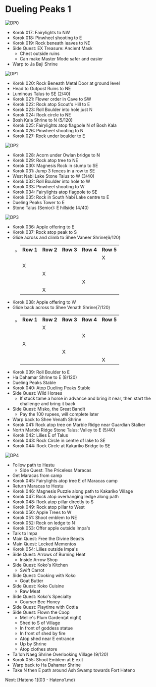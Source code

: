 # Dueling Peaks 1

![DP0](images/DP0.PNG)

* Korok 017: Fairylights to NW
* Korok 018: Pinwheel shooting to E
* Korok 019: Rock beneath leaves to NE
* Side Quest: EX Treasure: Ancient Mask
  * Chest outside ruins
  * Can make Master Mode safer and easier
* Warp to Ja Baji Shrine

![DP1](images/DP1.PNG)

* Korok 020: Rock Beneath Metal Door at ground level
* Head to Outpost Ruins to NE
* Luminous Talus to SE (2/40)
* Korok 021: Flower order in Cave to SW
* Korok 022: Rock atop Scout's Hill to E
* Korok 023: Roll Boulder into hole just N
* Korok 024: Rock circle to NE
* Bosh Kala Shrine to N (5/120)
* Korok 025: Fairylights atop flagpole N of Bosh Kala
* Korok 026: Pinwheel shooting to N
* Korok 027: Rock under boulder to E

![DP2](images/DP2.PNG)

* Korok 028: Acorn under Owlan bridge to N
* Korok 029: Rock atop tree to NE
* Korok 030: Magnesis Rock in stump to SE
* Korok 031: Jump 3 fences in a row to SE
* West Nabi Lake Stone Talus to W (3/40)
* Korok 032: Roll Boulder into hole to W
* Korok 033: Pinwheel shooting to W
* Korok 034: Fairylights atop flagpole to SE
* Korok 035: Rock in South Nabi Lake centre to E
* Dueling Peaks Tower to E
* Stone Talus (Senior): E hillside (4/40)

![DP3](images/DP3.PNG)

* Korok 036: Apple offering to E
* Korok 037: Rock atop peak to S
* Glide across and climb to Shee Vaneer Shrine(6/120)
  * <table><tr><th>Row 1</th><th>Row 2</th><th>Row 3</th><th>Row 4</th><th>Row 5</th></tr><tr><td></td><td></td><td></td><td></td><td>X</td></tr><tr><td>X</td><td></td><td></td><td></td><td></td></tr><tr><td></td><td>X</td><td></td><td></td><td></td></tr><tr><td></td><td></td><td></td><td>X</td><td></td></tr><tr><td></td><td>X</td><td></td><td></td><td></td></tr></table>
* Korok 038: Apple offering to W
* Glide back across to Shee Venath Shrine(7/120)
  * <table><tr><th>Row 1</th><th>Row 2</th><th>Row 3</th><th>Row 4</th><th>Row 5</th></tr><tr><td></td><td>X</td><td></td><td></td><td></td></tr><tr><td></td><td></td><td></td><td>X</td><td></td></tr><tr><td>X</td><td></td><td></td><td></td><td></td></tr><tr><td></td><td></td><td>X</td><td></td><td></td></tr><tr><td></td><td></td><td></td><td></td><td>X</td></tr></table>
* Korok 039: Roll Boulder to E
* Ha Dahamar Shrine to E (8/120)
* Dueling Peaks Stable
* Korok 040: Atop Dueling Peaks Stable
* Side Quest: Wild Horses
  * If stuck tame a horse in advance and bring it near, then start the challenge and bring it back
* Side Quest: Misko, the Great Bandit
  * Pay the 100 rupees, will complete later
* Warp back to Shee Venath Shrine
* Korok 041: Rock atop tree on Marble Ridge near Guardian Stalker
* North Marble Ridge Stone Talus: Valley to E (5/40)
* Korok 042: Lilies E of Talus
* Korok 043: Rock Circle in centre of lake to SE
* Korok 044: Rock Circle at Kakariko Bridge to SE

![DP4](images/DP4.PNG)

* Follow path to Hestu
  * Side Quest: The Priceless Maracas
* Get Maracas from camp
* Korok 045: Fairylights atop tree E of Maracas camp
* Return Maracas to Hestu
* Korok 046: Magnesis Puzzle along path to Kakariko Village
* Korok 047: Rock atop overhanging ledge along path
* Korok 048: Rock atop pillar directly to S
* Korok 049: Rock atop pillar to West
* Korok 050: Apple Trees to W
* Korok 051: Shoot emblem to NE
* Korok 052: Rock on ledge to N
* Korok 053: Offer apple outside Impa's
* Talk to Impa
* Main Quest: Free the Divine Beasts
* Main Quest: Locked Mementos
* Korok 054: Lilies outside Impa's
* Side Quest: Arrows of Burning Heat
  * Inside Arrow Shop
* Side Quest: Koko's Kitchen
  * Swift Carrot
* Side Quest: Cooking with Koko
  * Goat Butter
* Side Quest: Koko Cuisine
  * Raw Meat
* Side Quest: Koko's Specialty
  * Courser Bee Honey
* Side Quest: Playtime with Cottla
* Side Quest: Flown the Coop
  * Mellie's Plum Garden(at night)
  * Shed to S of Village
  * In front of goddess statue
  * In front of shed by fire
  * Atop shed near E entrance
  * Up by Shrine
  * Atop clothes store
* Ta'loh Naeg Shrine Overlooking Village (9/120)
* Korok 055: Shoot Emblem at E exit
* Warp back to Ha Dahamar Shrine
* Take N then E path around Ash Swamp towards Fort Hateno

Next: [Hateno 1](03 - Hateno1.md)
